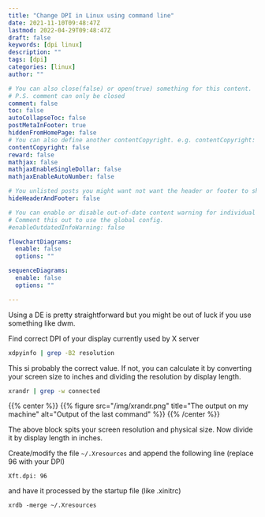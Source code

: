 ```yaml
---
title: "Change DPI in Linux using command line"
date: 2021-11-10T09:48:47Z
lastmod: 2022-04-29T09:48:47Z
draft: false 
keywords: [dpi linux]
description: ""
tags: [dpi]
categories: [linux]
author: ""

# You can also close(false) or open(true) something for this content.
# P.S. comment can only be closed
comment: false
toc: false
autoCollapseToc: false
postMetaInFooter: true 
hiddenFromHomePage: false
# You can also define another contentCopyright. e.g. contentCopyright: "This is another copyright."
contentCopyright: false
reward: false
mathjax: false
mathjaxEnableSingleDollar: false
mathjaxEnableAutoNumber: false

# You unlisted posts you might want not want the header or footer to show
hideHeaderAndFooter: false

# You can enable or disable out-of-date content warning for individual post.
# Comment this out to use the global config.
#enableOutdatedInfoWarning: false

flowchartDiagrams:
  enable: false
  options: ""

sequenceDiagrams: 
  enable: false
  options: ""

---
```


Using a DE is pretty straightforward but you might be out of luck if you use something like dwm.
<!--more-->
Find correct DPI of your display currently used by X server
```bash
xdpyinfo | grep -B2 resolution
```

This si probably the correct value. If not, you can calculate it by converting your screen size to inches and dividing the resolution by display length.
```bash
xrandr | grep -w connected
```

{{% center %}}
{{% figure src="/img/xrandr.png" title="The output on my machine" alt="Output of the last command" %}}
{{% /center %}}

The above block spits your screen resolution and physical size. Now divide it by display length in inches.

Create/modify the file `~/.Xresources` and append the following line (replace 96 with your DPI)
```
Xft.dpi: 96
```
and have it processed by the startup file (like .xinitrc)
```
xrdb -merge ~/.Xresources
```
